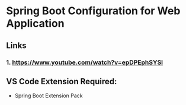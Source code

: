 # Spring Boot Configuration for Web Application

## Links
### 1. https://www.youtube.com/watch?v=epDPEphSYSI

## VS Code Extension Required:
* Spring Boot Extension Pack
